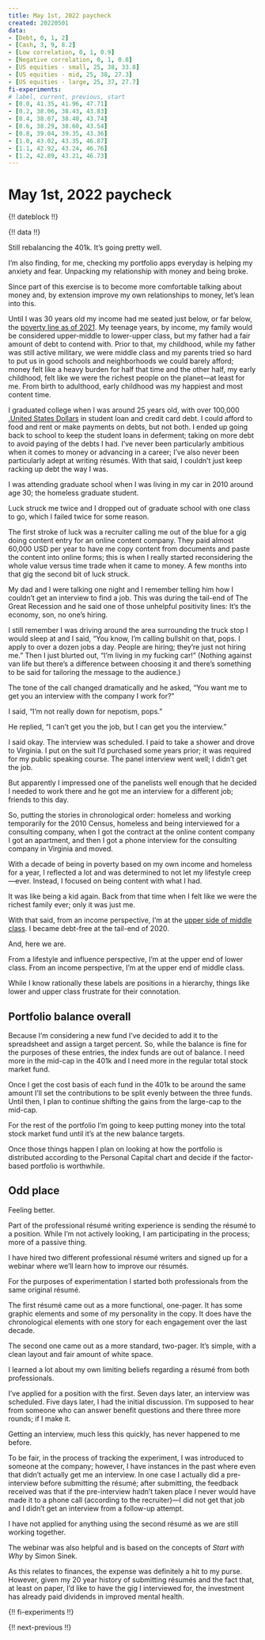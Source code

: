 ```yaml
---
title: May 1st, 2022 paycheck
created: 20220501
data:
- [Debt, 0, 1, 2]
- [Cash, 3, 9, 8.2]
- [Low correlation, 0, 1, 0.9]
- [Negative correlation, 0, 1, 0.8]
- [US equities - small, 25, 38, 33.8]
- [US equities - mid, 25, 38, 27.3]
- [US equities - large, 25, 37, 27.7]
fi-experiments:
# label, current, previous, start
- [0.0, 41.35, 41.96, 47.71]
- [0.2, 38.06, 38.43, 43.83]
- [0.4, 38.07, 38.40, 43.74]
- [0.6, 38.29, 38.60, 43.54]
- [0.8, 39.04, 39.35, 43.36]
- [1.0, 43.02, 43.35, 46.87]
- [1.1, 42.92, 43.24, 46.76]
- [1.2, 42.89, 43.21, 46.73]
---
```


# May 1st, 2022 paycheck

{!! dateblock !!}

{!! data !!}

Still rebalancing the 401k. It’s going pretty well. 

I’m also finding, for me, checking my portfolio apps everyday is helping my anxiety and fear. Unpacking my relationship with money and being broke.

Since part of this exercise is to become more comfortable talking about money and, by extension improve my own relationships to money, let’s lean into this.

Until I was 30 years old my income had me seated just below, or far below, the [poverty line as of 2021](https://www.investopedia.com/terms/f/fpl.asp). My teenage years, by income, my family would be considered upper-middle to lower-upper class, but my father had a fair amount of debt to contend with. Prior to that, my childhood, while my father was still active military, we were middle class and my parents tried so hard to put us in good schools and neighborhoods we could barely afford; money felt like a heavy burden for half that time and the other half, my early childhood, felt like we were the richest people on the planet—at least for me. From birth to adulthood, early childhood was my happiest and most content time.

I graduated college when I was around 25 years old, with over 100,000 [.United States Dollars](USD) in student loan and credit card debt. I could afford to food and rent or make payments on debts, but not both. I ended up going back to school to keep the student loans in deferment; taking on more debt to avoid paying of the debts I had. I’ve never been particularly ambitious when it comes to money or advancing in a career; I’ve also never been particularly adept at writing résumés. With that said, I couldn’t just keep racking up debt the way I was. 

I was attending graduate school when I was living in my car in 2010 around age 30; the homeless graduate student.

Luck struck me twice and I dropped out of graduate school with one class to go, which I failed twice for some reason. 

The first stroke of luck was a recruiter calling me out of the blue for a gig doing content entry for an online content company. They paid almost 60,000 USD per year to have me copy content from documents and paste the content into online forms; this is when I really started reconsidering the whole value versus time trade when it came to money. A few months into that gig the second bit of luck struck.

My dad and I were talking one night and I remember telling him how I couldn’t get an interview to find a job. This was during the tail-end of The Great Recession and he said one of those unhelpful positivity lines: It’s the economy, son, no one’s hiring.

I still remember I was driving around the area surrounding the truck stop I would sleep at and I said, “You know, I’m calling bullshit on that, pops. I apply to over a dozen jobs a day. People are hiring; they’re just not hiring me.” Then I just blurted out, “I’m living in my fucking car!” (Nothing against van life but there’s a difference between choosing it and there’s something to be said for tailoring the message to the audience.)

The tone of the call changed dramatically and he asked, “You want me to get you an interview with the company I work for?”

I said, “I’m not really down for nepotism, pops.”

He replied, “I can’t get you the job, but I can get you the interview.”

I said okay. The interview was scheduled. I paid to take a shower and drove to Virginia. I put on the suit I’d purchased some years prior; it was required for my public speaking course. The panel interview went well; I didn’t get the job.

But apparently I impressed one of the panelists well enough that he decided I needed to work there and he got me an interview for a different job; friends to this day.

So, putting the stories in chronological order: homeless and working temporarily for the 2010 Census, homeless and being interviewed for a consulting company, when I got the contract at the online content company I got an apartment, and then I got a phone interview for the consulting company in Virginia and moved.

With a decade of being in poverty based on my own income and homeless for a year, I reflected a lot and was determined to not let my lifestyle creep—ever. Instead, I focused on being content with what I had.

It was like being a kid again. Back from that time when I felt like we were the richest family ever; only it was just me.

With that said, from an income perspective, I’m at the [upper side of middle class](https://www.investopedia.com/financial-edge/0912/which-income-class-are-you.aspx). I became debt-free at the tail-end of 2020.

And, here we are.

From a lifestyle and influence perspective, I’m at the upper end of lower class. From an income perspective, I’m at the upper end of middle class.

While I know rationally these labels are positions in a hierarchy, things like lower and upper class frustrate for their connotation. 

## Portfolio balance overall 

Because I’m considering a new fund I’ve decided to add it to the spreadsheet and assign a target percent. So, while the balance is fine for the purposes of these entries, the index funds are out of balance. I need more in the mid-cap in the 401k and I need more in the regular total stock market fund.

Once I get the cost basis of each fund in the 401k to be around the same amount I’ll set the contributions to be split evenly between the three funds. Until then, I plan to continue shifting the gains from the large-cap to the mid-cap.

For the rest of the portfolio I’m going to keep putting money into the total stock market fund until it’s at the new balance targets.

Once those things happen I plan on looking at how the portfolio is distributed according to the Personal Capital chart and decide if the factor-based portfolio is worthwhile.

## Odd place

Feeling better.

Part of the professional résumé writing experience is sending the résumé to a position. While I’m not actively looking, I am participating in the process; more of a passive thing.

I have hired two different professional résumé writers and signed up for a webinar where we’ll learn how to improve our résumés.

For the purposes of experimentation I started both professionals from the same original résumé.

The first résumé came out as a more functional, one-pager. It has some graphic elements and some of my personality in the copy. It does have the chronological elements with one story for each engagement over the last decade. 

The second one came out as a more standard, two-pager. It’s simple, with a clean layout and fair amount of white space. 

I learned a lot about my own limiting beliefs regarding a résumé from both professionals. 

I’ve applied for a position with the first. Seven days later, an interview was scheduled. Five days later, I had the initial discussion. I’m supposed to hear from someone who can answer benefit questions and there three more rounds; if I make it.

Getting an interview, much less this quickly, has never happened to me before. 

To be fair, in the process of tracking the experiment, I was introduced to someone at the company; however, I have instances in the past where even that didn’t actually get me an interview. In one case I actually did a pre-interview before submitting the résumé; after submitting, the feedback received was that if the pre-interview hadn’t taken place I never would have made it to a phone call (according to the recruiter)—I did not get that job and I didn’t get an interview from a follow-up attempt.

I have not applied for anything using the second résumé as we are still working together.

The webinar was also helpful and is based on the concepts of *Start with Why* by Simon Sinek.

As this relates to finances, the expense was definitely a hit to my purse. However, given my 20 year history of submitting résumés and the fact that, at least on paper, I’d like to have the gig I interviewed for, the investment has already paid dividends in improved mental health.

{!! fi-experiments !!}

{!! next-previous !!}
